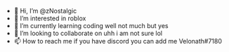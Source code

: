 - 👋 Hi, I’m @zNostaIgic
- 👀 I’m interested in roblox 
- 🌱 I’m currently learning coding well not much but yes
- 💞️ I’m looking to collaborate on uhh i am not sure lol
- 📫 How to reach me if you have discord you can add me Velonath#7180

<!---
zNostaIgic/zNostaIgic is a ✨ special ✨ repository because its `README.md` (this file) appears on your GitHub profile.
You can click the Preview link to take a look at your changes.
--->
